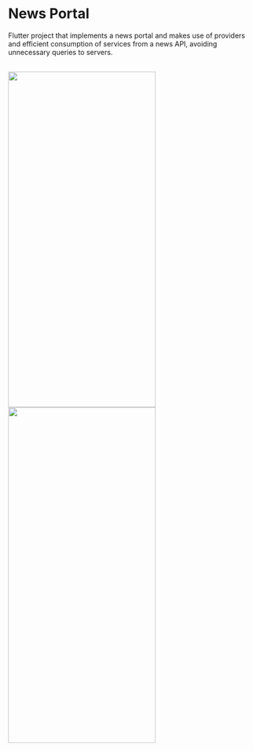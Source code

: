 # News Portal

Flutter project that implements a news portal and makes use of providers and efficient consumption of services from a news API, avoiding unnecessary queries to servers.
<br><br>

<img src="https://github.com/sgaldeano/News-Portal/assets/32582213/fe97f824-c767-40c4-bca9-7a01d1677979" width="300" height="683"> <img src="https://github.com/sgaldeano/News-Portal/assets/32582213/de58c7c9-c285-4180-9cc8-43e516341d8a" width="300" height="683">
